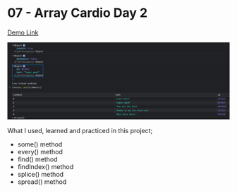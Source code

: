 # 07 - Array Cardio Day 2

[Demo Link](https://htmlpreview.github.io/?https://github.com/HakanOzdemir85/5_JavaScript-30-Days-Challenge/blob/main/07%20-%20Array%20Cardio%20Day%202/index.html)

![This is an image](https://github.com/HakanOzdemir85/5_JavaScript-30-Days-Challenge/blob/main/07%20-%20Array%20Cardio%20Day%202/screenshot.png)

What I used, learned and practiced in this project;


- some() method
- every() method
- find() method
- findIndex() method
- splice() method
- spread() method
